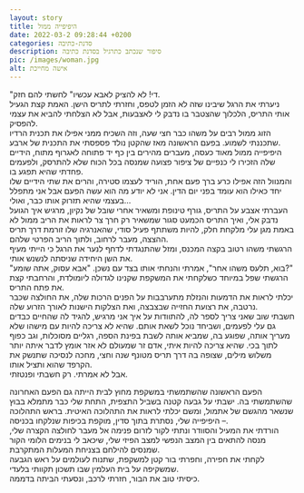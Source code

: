 ```yaml
---
layout: story
title: היפיפייה ממול
date: 2022-03-2 09:28:44 +0200
categories: סדנת-כתיבה
description: סיפור שנכתב כתרגיל בסדנת כתיבה
pic: /images/woman.jpg
alt: אישה מחייכת
---
```

"די! לא להציק לאבא עכשיו" לחשתי להם חזק.\
ניערתי את הרגל שיבינו שזה לא הזמן לטפס, וחזרתי לתריס הישן. האמת קצת הגעיל אותי התריס, הלכלוך שהצטבר בו נדבק לי לאצבעות, אבל לא הצלחתי להביא את עצמי להפסיק.\
הזוג ממול רבים על משהו כבר חצי שעה, וזה השכיח ממני אפילו את תכנית הרדיו שתכננתי לשמוע. בפעם הראשונה מאז שהקטן נולד פספסתי את התכנית של ארבע.\
היפיפייה ממול מאוד כעסה, מעברים מהירים בין כף יד פתוחה לאגרוף מתוח, הידיים שלה הזכירו לי כנפיים של ציפור פצועה שמנסה בכל הכוח שלא להתרסק, ולפעמים פחדתי שהיא תפגע בו.\
והמנוול הזה אפילו כרע ברך פעם אחת, הוריד לעצמו סטירה, והרים את שתי הידיים שלו יחד כאילו הוא עומד בפני יום הדין. אני לא יודע מה הוא עשה הפעם אבל אני מתפלל בעצמי שהיא תזרוק אותו כבר, ואולי...\
העברתי אצבע על התריס, גורף טינופת ומשאיר אחרי שובל של נקיון, מרגיש איך הגועל נדבק אלי, ואיך התריס הכמעט סגור שמשאיר רק חרך צר לראות את הריב ממול לא באמת מגן עלי מלקחת חלק, להיות משתתף פעיל סודי, שהאנרגיה שלו זורמת דרך תריס ההצצה, מעבר לרחוב, ולתוך הריב הפרטי שלהם.\
הרגשתי משהו רטוב בקצה המכנס, ומזל שהתנגדתי לדחף לנער את הרגל כי הייתי מעיף את השן היחידה שניסתה לנשנש אותי.\
"בוא, תלעס משהו אחר", אמרתי והנחתי אותו בצד עם נשכן. "אבא עסוק, אתה שומע?"\
הרגשתי שפל במיוחד כשלקחתי את המשקפת שקנינו לגדולה ליומולדת, והרחבתי קצת את פתח התריס.\
יכלתי לראות את הדמעות והנזלת מתערבבות על הפנים הרכות שלה, את החולצה שכבר נרטבה, את רצועת החזייה שבצבצה, ואת הצלקות הישנות לאורך הזרוע שלה.\
חשבתי שוב שאני צריך לספר לה, להתוודות על איך אני מרגיש, להגיד לה שהחיים כבדים גם עלי לפעמים, ושביחד נוכל לשאת אותם. שהיא לא צריכה להיות עם מישהו שלא מעריך אותה, שפוגע בה, שמביא אותה לשבת בפינת הספה, רגליים מסוכלות, וגב כפוף לתוך בכי. שהיא צריכה להיות איתי, אדם זר שמעולם לא אזר אומץ לדבר איתה יותר משלוש מילים, שצופה בה דרך תריס מטונף שנה וחצי, מחכה לנסיכה שתנשק את הקרפד שהוא ותציל אותו.\
אבל לא אמרתי. רק חשבתי ופנטזתי.

הפעם הראשונה שהשתמשתי במשקפת מחוץ לבית הייתה גם הפעם האחרונה שהשתמשתי בה. ישבתי על גבעה קטנה בשביל התצפית, התחת שלי כבר מתמלא בבוץ שנשאר מהגשם של אתמול, ומשם יכלתי לראות את התהלוכה האיטית. בראש התהלוכה – היפיפייה שלי, נסתרת בתוך סדין, מוקפת בכיפות שנלקחו בכניסה.\
הורדתי את המעיל והסוודר ונתתי לקור לזרום פנימה אל מעבר לחולצה הקצרה שלי,  מנסה להתאים בין המצב הנפשי למצב הפיזי שלי, שיכאב לי בנימים הלומי הקור שמנסים להילחם בצניחת המעלות המתקרבת.\
לקחתי את חפירה, וחפרתי בור קטן למשקפת, שתנוח לעולמים על ראש הגבעה שמשקיפה על בית העלמין שבו תשכון תקוותי בלעדי.\
כיסיתי טוב את הבור, חזרתי לרכב, ונסעתי הביתה בדממה.